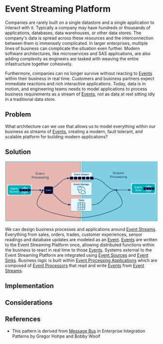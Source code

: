 # Event Streaming Platform
Companies are rarely built on a single datastore and a single application to interact with it. Typically a company may have hundreds or thousands of applications, databases, data warehouses, or other data stores. The company's data is spread across these resources and the interconnection between them is immensely complicated. In larger enterprises, multiple lines of business can complicate the situation even further. Modern software architectures, like microservices and SAS applications, are also adding complexity as engineers are tasked with weaving the entire infastructure together cohesively.

Furthermore, companies can no longer survive without reacting to [Events](../event/event.md) within their business in real time. Customers and business partners expect immediate reactions and rich interactive applications. Today, data is in motion, and engineering teams needs to model applications to process business requirements as a stream of [Events](../event/event.md), not as data at rest sitting idly in a traditional data store.

## Problem
What architecture can we use that allows us to model everything within our business as streams of [Events](../event/event.md), creating a modern, fault tolerant, and scalable platform for building modern applications?

## Solution
![event streaming platform](../img/event-streaming-platform.png)

We can design business processes and applications around [Event Streams](../event-stream/event-stream.md). Everything from sales, orders, trades, customer experiences, sensor readings and database updates are modeled as an [Event](../event/event.md). [Events](../event/event.md) are written to the Event Streaming Platform once, allowing distributed functions within the business to react in real time to those [Events](../event/event.md). Systems external to the Event Streaming Platform are integrated using [Event Sources](../event-source/event-source.md) and [Event Sinks](../event-sink/event-sink.md). Business logic is built within [Event Processing Applications](../event-processing/event-processing-application.md) which are composed of [Event Processors](../event-processing/event-processor.md) that read and write [Events](../event/even.md) from [Event Streams](../event-stream/event-stream.md).

## Implementation

## Considerations 

## References
* This pattern is derived from [Message Bus](https://www.enterpriseintegrationpatterns.com/patterns/messaging/MessageBus.html) in Enterprise Integration Patterns by Gregor Hohpe and Bobby Woolf

